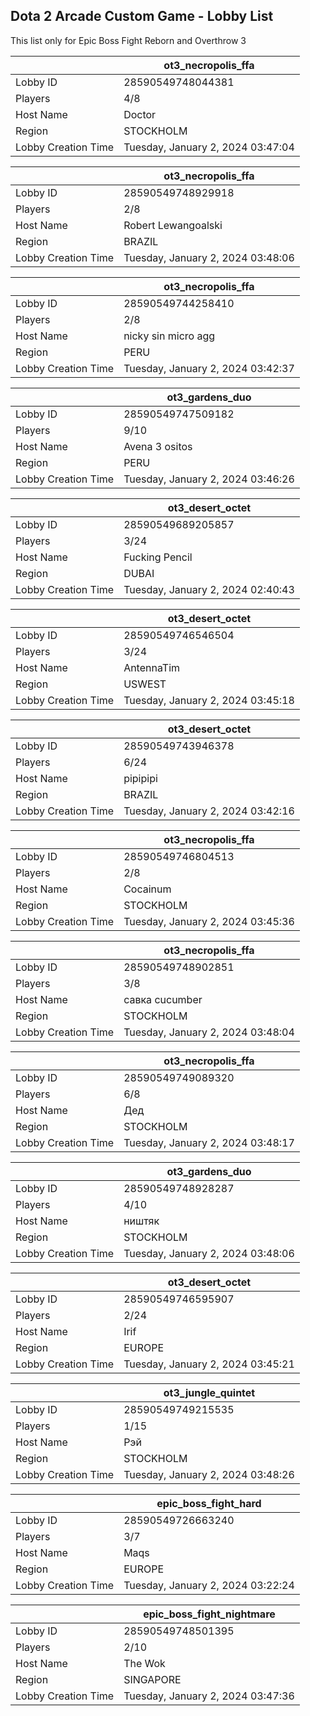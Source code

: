 ## Dota 2 Arcade Custom Game - Lobby List

This list only for Epic Boss Fight Reborn and Overthrow 3

|  | ot3_necropolis_ffa |
| ------ | ------ |
| Lobby ID | 28590549748044381 |
| Players | 4/8 |
| Host Name | Doctor |
| Region | STOCKHOLM |
| Lobby Creation Time | Tuesday, January 2, 2024 03:47:04 |


|  | ot3_necropolis_ffa |
| ------ | ------ |
| Lobby ID | 28590549748929918 |
| Players | 2/8 |
| Host Name | Robert Lewangoalski |
| Region | BRAZIL |
| Lobby Creation Time | Tuesday, January 2, 2024 03:48:06 |


|  | ot3_necropolis_ffa |
| ------ | ------ |
| Lobby ID | 28590549744258410 |
| Players | 2/8 |
| Host Name | nicky sin micro agg |
| Region | PERU |
| Lobby Creation Time | Tuesday, January 2, 2024 03:42:37 |


|  | ot3_gardens_duo |
| ------ | ------ |
| Lobby ID | 28590549747509182 |
| Players | 9/10 |
| Host Name | Avena 3 ositos |
| Region | PERU |
| Lobby Creation Time | Tuesday, January 2, 2024 03:46:26 |


|  | ot3_desert_octet |
| ------ | ------ |
| Lobby ID | 28590549689205857 |
| Players | 3/24 |
| Host Name | Fucking Pencil |
| Region | DUBAI |
| Lobby Creation Time | Tuesday, January 2, 2024 02:40:43 |


|  | ot3_desert_octet |
| ------ | ------ |
| Lobby ID | 28590549746546504 |
| Players | 3/24 |
| Host Name | AntennaTim |
| Region | USWEST |
| Lobby Creation Time | Tuesday, January 2, 2024 03:45:18 |


|  | ot3_desert_octet |
| ------ | ------ |
| Lobby ID | 28590549743946378 |
| Players | 6/24 |
| Host Name | pipipipi |
| Region | BRAZIL |
| Lobby Creation Time | Tuesday, January 2, 2024 03:42:16 |


|  | ot3_necropolis_ffa |
| ------ | ------ |
| Lobby ID | 28590549746804513 |
| Players | 2/8 |
| Host Name | Cocainum |
| Region | STOCKHOLM |
| Lobby Creation Time | Tuesday, January 2, 2024 03:45:36 |


|  | ot3_necropolis_ffa |
| ------ | ------ |
| Lobby ID | 28590549748902851 |
| Players | 3/8 |
| Host Name | савка cucumber |
| Region | STOCKHOLM |
| Lobby Creation Time | Tuesday, January 2, 2024 03:48:04 |


|  | ot3_necropolis_ffa |
| ------ | ------ |
| Lobby ID | 28590549749089320 |
| Players | 6/8 |
| Host Name | Дед |
| Region | STOCKHOLM |
| Lobby Creation Time | Tuesday, January 2, 2024 03:48:17 |


|  | ot3_gardens_duo |
| ------ | ------ |
| Lobby ID | 28590549748928287 |
| Players | 4/10 |
| Host Name | ништяк |
| Region | STOCKHOLM |
| Lobby Creation Time | Tuesday, January 2, 2024 03:48:06 |


|  | ot3_desert_octet |
| ------ | ------ |
| Lobby ID | 28590549746595907 |
| Players | 2/24 |
| Host Name | Irif |
| Region | EUROPE |
| Lobby Creation Time | Tuesday, January 2, 2024 03:45:21 |


|  | ot3_jungle_quintet |
| ------ | ------ |
| Lobby ID | 28590549749215535 |
| Players | 1/15 |
| Host Name | Рэй |
| Region | STOCKHOLM |
| Lobby Creation Time | Tuesday, January 2, 2024 03:48:26 |


|  | epic_boss_fight_hard |
| ------ | ------ |
| Lobby ID | 28590549726663240 |
| Players | 3/7 |
| Host Name | Maqs |
| Region | EUROPE |
| Lobby Creation Time | Tuesday, January 2, 2024 03:22:24 |


|  | epic_boss_fight_nightmare |
| ------ | ------ |
| Lobby ID | 28590549748501395 |
| Players | 2/10 |
| Host Name | The Wok |
| Region | SINGAPORE |
| Lobby Creation Time | Tuesday, January 2, 2024 03:47:36 |


